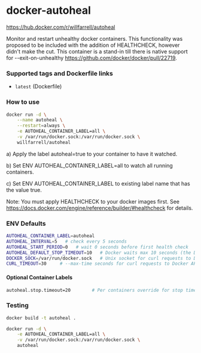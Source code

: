 # docker-autoheal

https://hub.docker.com/r/willfarrell/autoheal

Monitor and restart unhealthy docker containers. This functionality was proposed to be included with the addition of HEALTHCHECK, however didn't make the cut. This container is a stand-in till there is native support for --exit-on-unhealthy https://github.com/docker/docker/pull/22719.


### Supported tags and Dockerfile links
  - `latest` (Dockerfile)

### How to use

```bash
docker run -d \
    --name autoheal \
    --restart=always \
    -e AUTOHEAL_CONTAINER_LABEL=all \
    -v /var/run/docker.sock:/var/run/docker.sock \
    willfarrell/autoheal
```

a) Apply the label autoheal=true to your container to have it watched.

b) Set ENV AUTOHEAL_CONTAINER_LABEL=all to watch all running containers.

c) Set ENV AUTOHEAL_CONTAINER_LABEL to existing label name that has the value true.

Note: You must apply HEALTHCHECK to your docker images first. See https://docs.docker.com/engine/reference/builder/#healthcheck for details.

### ENV Defaults

```bash
AUTOHEAL_CONTAINER_LABEL=autoheal
AUTOHEAL_INTERVAL=5   # check every 5 seconds
AUTOHEAL_START_PERIOD=0   # wait 0 seconds before first health check
AUTOHEAL_DEFAULT_STOP_TIMEOUT=10   # Docker waits max 10 seconds (the Docker default) for a container to stop before killing during restarts (container overridable via label, see below)
DOCKER_SOCK=/var/run/docker.sock   # Unix socket for curl requests to Docker API
CURL_TIMEOUT=30     # --max-time seconds for curl requests to Docker API
```

#### Optional Container Labels

```bash
autoheal.stop.timeout=20        # Per containers override for stop timeout seconds during restart
```

### Testing

```bash
docker build -t autoheal .

docker run -d \
    -e AUTOHEAL_CONTAINER_LABEL=all \
    -v /var/run/docker.sock:/var/run/docker.sock \
    autoheal
```